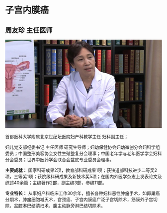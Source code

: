 # 子宫内膜癌

## 周友珍 主任医师

![1678508969538](image/c01_119/1678508969538.png)

首都医科大学附属北京世纪坛医院妇产科教学主任 妇科副主任；

妇儿党支部纪委书记 主任医师 研究生导师；妇幼保健协会妇幼微创分会妇科学组委员；中国整形美容协会女性生殖整复分会理事；中国老年学与老年医学学会妇科分会委员；世界中医药学会联合会盆底专业委员会理事。

**主要成就：** 国家科研成果2项，教育部科研成果1项；获铁道部科技进步二等奖2项，三等奖1项；获院级科研成果及新技术奖5项；在国内外医学杂志上发表论文及综述40余篇；主编著作2部，副主编3部，参编11部。

**专业特长：** 从事妇产科临床工作30余年，擅长各种妇科恶性肿瘤手术，如卵巢癌分期术，肿瘤细胞减灭术，宫颈癌、子宫内膜癌广泛子宫切除术，筋膜外子宫切除，盆腔淋巴结清扫术，腹主动脉旁淋巴结切除术。
